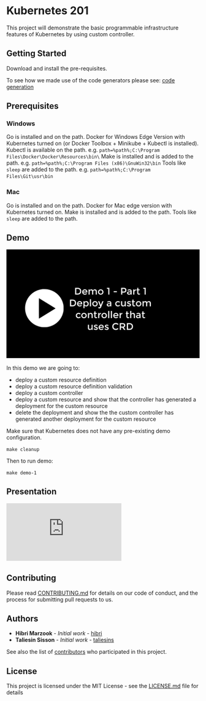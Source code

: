 # Kubernetes 201

This project will demonstrate the basic programmable infrastructure features of Kubernetes by using custom controller.

## Getting Started

Download and install the pre-requisites.

To see how we made use of the code generators please see: [code generation](generate.md)

## Prerequisites

### Windows

Go is installed and on the path.
Docker for Windows Edge Version with Kubernetes turned on (or Docker Toolbox + Minikube + Kubectl is installed).
Kubectl is available on the path. e.g. `path=%path%;C:\Program Files\Docker\Docker\Resources\bin\`
Make is installed and is added to the path. e.g. `path=%path%;C:\Program Files (x86)\GnuWin32\bin`
Tools like `sleep` are added to the path. e.g. `path=%path%;C:\Program Files\Git\usr\bin`

### Mac

Go is installed and on the path.
Docker for Mac edge version with Kubernetes turned on.
Make is installed and is added to the path. 
Tools like `sleep` are added to the path.

## Demo

[![Watch the demo](/demo/Kubernetes-201_First_Frame.png?raw=true)](/demo/Kubernetes-201.mp4?raw=true)

In this demo we are going to:
* deploy a custom resource definition
* deploy a custom resource definition validation
* deploy a custom controller
* deploy a custom resource and show that the controller has generated a deployment for the custom resource
* delete the deployment and show the the custom controller has generated another deployment for the custom resource

Make sure that Kubernetes does not have any pre-existing demo configuration.

```
make cleanup
```

Then to run demo:

```
make demo-1
```

## Presentation

[![Presentation](http://nbviewer.jupyter.org/github/contino/kubernetes-201/blob/master/presentation/programmable-infrastructure-with-k8s.pdf)](/presentation/programmable-infrastructure-with-k8s.pdf?raw=true)

## Contributing

Please read [CONTRIBUTING.md](https://github.com/contino/kubernetes-201) for details on our code of conduct, and the process for submitting pull requests to us.

## Authors

* **Hibri Marzook** - *Initial work* - [hibri](https://github.com/hibri)
* **Taliesin Sisson** - *Initial work* - [taliesins](https://github.com/taliesins)

See also the list of [contributors](https://github.com/contino/kubernetes-201/contributors) who participated in this project.

## License

This project is licensed under the MIT License - see the [LICENSE.md](LICENSE.md) file for details

